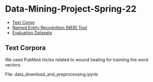 # Data-Mining-Project-Spring-22

* [Text Corpo](#PubMed)
* [Named Entity Recognition (NER) Tool](#pubtator)
* [Evaluation Datasets](#dataset)

## Text Corpora

We used PubMed rticles related to wound healing for trainiing the word vectors.

File: data_download_and_preprocessing.ipynb
